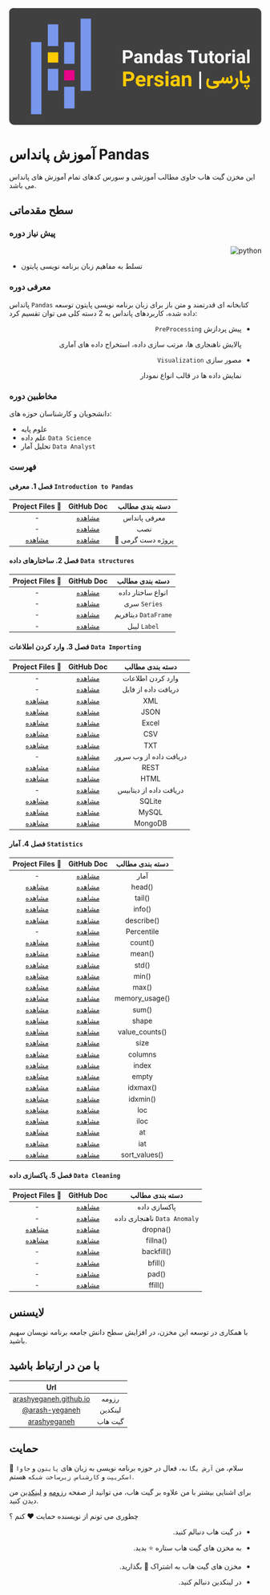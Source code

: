 <p align="center">
    <img alt="آرش-یگانه-آموزش_پانداس-pandas" src="image/header.svg">
</p>

# آموزش پانداس Pandas

این مخزن گیت هاب حاوی مطالب آموزشی و سورس کدهای تمام آموزش های پانداس می باشد.

## سطح مقدماتی

### پیش نیاز دوره

<p align="right">
    <img alt="python" src="https://img.shields.io/badge/-Python-blue?logo=python&logoColor=white">
</p>

* تسلط به مفاهیم زبان برنامه نویسی پایتون

### معرفی دوره

پانداس `Pandas` کتابخانه ای قدرتمند و متن باز برای زبان برنامه نویسی پایتون توسعه داده شده، کاربردهای پانداس به 2 دسته کلی می توان تقسیم کرد:

<ul dir="rtl">
	<li>
		<p>
			پیش پردازش <code>PreProcessing</code>
		</p>
		<p>
			پالایش ناهنجاری ها، مرتب سازی داده، استخراج داده های آماری
		</p>
	</li>
	<li>
		<p>
			مصور سازی <code>Visualization</code>
		</p>
		<p>
			نمایش داده ها در قالب انواع نمودار
		</p>
	</li>
</ul>

### مخاطبین دوره

دانشجویان و کارشناسان حوزه های:

* علوم پایه
* علم داده `Data Science`
* تحلیل آمار `Data Analyst`

### فهرست

#### فصل 1. معرفی `Introduction to Pandas`

|                       Project Files 📁                        |                          GitHub Doc                          | دسته بندی مطالب  |
| :----------------------------------------------------------: | :----------------------------------------------------------: | :--------------: |
|                              -                               |   [مشاهده](/pandas_basic/Chapter1.Introduction_To_Pandas)    |   معرفی پانداس   |
|                              -                               | [مشاهده](/pandas_basic/Chapter1.Introduction_To_Pandas#نصب)  |       نصب        |
| [مشاهده](/pandas_basic/Chapter1.Introduction_To_Pandas/project/students.py) | [مشاهده](/pandas_basic/Chapter1.Introduction_To_Pandas#پروژه-دست-گرمی-) | 🧪 پروژه دست گرمی |

#### فصل 2. ساختارهای داده `Data structures`

| Project Files 📁 |                          GitHub Doc                          |   دسته بندی مطالب    |
| :-------------: | :----------------------------------------------------------: | :------------------: |
|        -        |       [مشاهده](/pandas_basic/Chapter2.Data_Structures)       |  انواع ساختار داده   |
|        -        | [مشاهده](/pandas_basic/Chapter2.Data_Structures#1-سری-series) |     سری `Series`     |
|        -        | [مشاهده](/pandas_basic/Chapter2.Data_Structures#2-دیتافریم-dataframe) | دیتافریم `DataFrame` |
|        -        | [مشاهده](/pandas_basic/Chapter2.Data_Structures#لیبل-label)  |     لیبل `Label`     |

#### فصل 3. وارد کردن اطلاعات `Data Importing`

|                       Project Files 📁                        |                          GitHub Doc                          |    دسته بندی مطالب     |
| :----------------------------------------------------------: | :----------------------------------------------------------: | :--------------------: |
|                              -                               |       [مشاهده](/pandas_basic/Chapter3.Data_Importing)        |   وارد کردن اطلاعات    |
|                              -                               |  [مشاهده](/pandas_basic/Chapter3.Data_Importing#فایل-file)   |  دریافت داده از فایل   |
| [مشاهده](/pandas_basic/Chapter3.Data_Importing/project/xml.py) |  [مشاهده](/pandas_basic/Chapter3.Data_Importing#1-فایل-xml)  |          XML           |
| [مشاهده](/pandas_basic/Chapter3.Data_Importing/project/json.py) | [مشاهده](/pandas_basic/Chapter3.Data_Importing#2-فایل-json)  |          JSON          |
| [مشاهده](/pandas_basic/Chapter3.Data_Importing/project/excel.py) | [مشاهده](/pandas_basic/Chapter3.Data_Importing#3-فایل-excel) |         Excel          |
| [مشاهده](/pandas_basic/Chapter3.Data_Importing/project/csv.py) |  [مشاهده](/pandas_basic/Chapter3.Data_Importing#4-فایل-csv)  |          CSV           |
| [مشاهده](/pandas_basic/Chapter3.Data_Importing/project/txt.py) |  [مشاهده](/pandas_basic/Chapter3.Data_Importing#5-فایل-txt)  |          TXT           |
|                              -                               | [مشاهده](/pandas_basic/Chapter3.Data_Importing#وب-سرور-web-server) | دریافت داده از وب سرور |
| [مشاهده](/pandas_basic/Chapter3.Data_Importing/project/rest/) | [مشاهده](/pandas_basic/Chapter3.Data_Importing#1-ارتباط-rest) |          REST          |
| [مشاهده](/pandas_basic/Chapter3.Data_Importing/project/html/) | [مشاهده](/pandas_basic/Chapter3.Data_Importing#2-ساختار-html) |          HTML          |
|                              -                               | [مشاهده](/pandas_basic/Chapter3.Data_Importing#دیتابیس-database) | دریافت داده از دیتابیس |
| [مشاهده](/pandas_basic/Chapter3.Data_Importing/project/sqlite.py) | [مشاهده](/pandas_basic/Chapter3.Data_Importing#1-دیتابیس-sqlite) |         SQLite         |
| [مشاهده](/pandas_basic/Chapter3.Data_Importing/project/mysql.py) | [مشاهده](/pandas_basic/Chapter3.Data_Importing#2-دیتابیس-mysql) |         MySQL          |
| [مشاهده](/pandas_basic/Chapter3.Data_Importing/project/mongodb.py) |   [مشاهده](/pandas_basic/Chapter3.Data_Importing#mongodb)    |        MongoDB         |

#### فصل 4. آمار `Statistics`

|                       Project Files 📁                        |                          GitHub Doc                          | دسته بندی مطالب |
| :----------------------------------------------------------: | :----------------------------------------------------------: | :-------------: |
|                              -                               |         [مشاهده](/pandas_basic/Chapter4.Statistics)          |      آمار       |
| [مشاهده](/pandas_basic/Chapter4.Statistics/project/head.py)  |     [مشاهده](/pandas_basic/Chapter4.Statistics#متد-head)     |     head()      |
| [مشاهده](/pandas_basic/Chapter4.Statistics/project/tail.py)  |     [مشاهده](/pandas_basic/Chapter4.Statistics#متد-tail)     |     tail()      |
| [مشاهده](/pandas_basic/Chapter4.Statistics/project/info.py)  |     [مشاهده](/pandas_basic/Chapter4.Statistics#متد-info)     |     info()      |
| [مشاهده](/pandas_basic/Chapter4.Statistics/project/describe.py) |   [مشاهده](/pandas_basic/Chapter4.Statistics#متد-describe)   |   describe()    |
|                              -                               | [مشاهده](/pandas_basic/Chapter4.Statistics#صدک-percentile-)  |   Percentile    |
| [مشاهده](/pandas_basic/Chapter4.Statistics/project/count.py) |    [مشاهده](/pandas_basic/Chapter4.Statistics#متد-count)     |     count()     |
| [مشاهده](/pandas_basic/Chapter4.Statistics/project/mean.py)  |     [مشاهده](/pandas_basic/Chapter4.Statistics#متد-mean)     |     mean()      |
|  [مشاهده](/pandas_basic/Chapter4.Statistics/project/std.py)  |     [مشاهده](/pandas_basic/Chapter4.Statistics#متد-std)      |      std()      |
|  [مشاهده](/pandas_basic/Chapter4.Statistics/project/min.py)  |     [مشاهده](/pandas_basic/Chapter4.Statistics#متد-min)      |      min()      |
|  [مشاهده](/pandas_basic/Chapter4.Statistics/project/max.py)  |     [مشاهده](/pandas_basic/Chapter4.Statistics#متد-max)      |      max()      |
| [مشاهده](/pandas_basic/Chapter4.Statistics/project/memory_usage.py) | [مشاهده](/pandas_basic/Chapter4.Statistics#متد-memory_usage) | memory_usage()  |
|  [مشاهده](/pandas_basic/Chapter4.Statistics/project/sum.py)  |     [مشاهده](/pandas_basic/Chapter4.Statistics#متد-sum)      |      sum()      |
| [مشاهده](/pandas_basic/Chapter4.Statistics/project/shape.py) |   [مشاهده](/pandas_basic/Chapter4.Statistics#خصوصیت-shape)   |      shape      |
| [مشاهده](/pandas_basic/Chapter4.Statistics/project/value_counts.py) | [مشاهده](/pandas_basic/Chapter4.Statistics#متد-value_counts) | value_counts()  |
| [مشاهده](/pandas_basic/Chapter4.Statistics/project/size.py)  |   [مشاهده](/pandas_basic/Chapter4.Statistics#خصوصیت-size)    |      size       |
| [مشاهده](/pandas_basic/Chapter4.Statistics/project/columns.py) |  [مشاهده](/pandas_basic/Chapter4.Statistics#خصوصیت-columns)  |     columns     |
| [مشاهده](/pandas_basic/Chapter4.Statistics/project/index.py) |  [مشاهده](/pandas_basic/Chapter4.Statistics#خصوصیت--index)   |      index      |
| [مشاهده](/pandas_basic/Chapter4.Statistics/project/empty.py) |   [مشاهده](/pandas_basic/Chapter4.Statistics#خصوصیت-empty)   |      empty      |
| [مشاهده](/pandas_basic/Chapter4.Statistics/project/idxmax.py) |    [مشاهده](/pandas_basic/Chapter4.Statistics#متد-idxmax)    |    idxmax()     |
| [مشاهده](/pandas_basic/Chapter4.Statistics/project/idxmin.py) |    [مشاهده](/pandas_basic/Chapter4.Statistics#متد-idxmin)    |    idxmin()     |
|  [مشاهده](/pandas_basic/Chapter4.Statistics/project/loc.py)  |    [مشاهده](/pandas_basic/Chapter4.Statistics#خصوصیت-loc)    |       loc       |
| [مشاهده](/pandas_basic/Chapter4.Statistics/project/iloc.py)  |   [مشاهده](/pandas_basic/Chapter4.Statistics#خصوصیت-iloc)    |      iloc       |
|  [مشاهده](/pandas_basic/Chapter4.Statistics/project/at.py)   |    [مشاهده](/pandas_basic/Chapter4.Statistics#خصوصیت--at)    |       at        |
|  [مشاهده](/pandas_basic/Chapter4.Statistics/project/iat.py)  |   [مشاهده](/pandas_basic/Chapter4.Statistics#خصوصیت--iat)    |       iat       |
| [مشاهده](/pandas_basic/Chapter4.Statistics/project/sort_values.py) | [مشاهده](/pandas_basic/Chapter4.Statistics#متد-sort_values)  |  sort_values()  |

#### فصل 5. پاکسازی داده `Data Cleaning`

|                       Project Files 📁                        |                          GitHub Doc                          |       دسته بندی مطالب        |
| :----------------------------------------------------------: | :----------------------------------------------------------: | :--------------------------: |
|                              -                               |        [مشاهده](/pandas_basic/Chapter5.Data_Cleaning)        |         پاکسازی داده         |
|                              -                               | [مشاهده](/pandas_basic/Chapter5.Data_Cleaning#ناهنجاری-داده-data-anomaly) | ناهنجاری داده `Data Anomaly` |
| [مشاهده](/pandas_basic/Chapter5.Data_Cleaning/project/dropna.py) |  [مشاهده](/pandas_basic/Chapter5.Data_Cleaning#متد-dropna)   |           dropna()           |
| [مشاهده](/pandas_basic/Chapter5.Data_Cleaning/project/fillna.py) |  [مشاهده](/pandas_basic/Chapter5.Data_Cleaning#متد-fillna)   |           fillna()           |
|                              -                               | [مشاهده](/pandas_basic/Chapter5.Data_Cleaning#متد-backfill)  |          backfill()          |
|                              -                               |   [مشاهده](/pandas_basic/Chapter5.Data_Cleaning#متد-bfill)   |           bfill()            |
|                              -                               |    [مشاهده](/pandas_basic/Chapter5.Data_Cleaning#متد-pad)    |            pad()             |
|                              -                               |   [مشاهده](/pandas_basic/Chapter5.Data_Cleaning#متد-ffill)   |           ffill()            |

## لایسنس

با همکاری در توسعه این مخزن، در افزایش سطح دانش جامعه برنامه نویسان سهیم باشید.

## با من در ارتباط باشید

|                             Url                              |         |
| :----------------------------------------------------------: | :-----: |
|  [arashyeganeh.github.io](https://arashyeganeh.github.io/)   |  رزومه  |
| [@arash-yeganeh](https://www.linkedin.com/in/arash-yeganeh/) | لینکدین |
|       [arashyeganeh](https://github.com/arashyeganeh)        | گیت هاب |

## حمایت

👋 سلام، من `آرش یگانه`، فعال در حوزه برنامه نویسی به زبان های `پایتون` و `جاوا اسکریپت` و `کارشناس زیرساخت شبکه` هستم.

برای اشنایی بیشتر با من علاوه بر گیت هاب، می توانید از صفحه [رزومه](https://arashyeganeh.github.io/) و [لینکدین](https://www.linkedin.com/in/arash-yeganeh/) من دیدن کنید.



چطوری می تونم از نویسنده حمایت ❤️ کنم ؟

<ul dir="rtl">
	<li>
		<p>
			در گیت هاب دنبالم کنید. 
		</p>
	</li>
	<li>
		<p>
			به مخزن های گیت هاب ستاره ⭐ بدید.
		</p>
	</li>
	<li>
		<p>
			مخزن های گیت هاب به اشتراک 👀 بگذارید.
		</p>
	</li>
	<li>
		<p>
			در لینکدین دنبالم کنید.
		</p>
	</li>
</ul>
